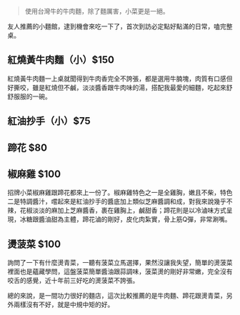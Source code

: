 > 使用台灣牛的牛肉麵，除了麵厲害，小菜更是一絕。

友人推薦的小麵館，逮到機會來吃一下了，首次到訪必定點好點滿的日常，嗑完整桌。
## 紅燒黃牛肉麵（小）$150
紅燒黃牛肉麵一上桌就聞得到牛肉香完全不誇張，都是選用牛腩塊，肉質有口感但好撕咬，雖是紅燒但不鹹，淡淡醬香跟牛肉味的湯，搭配我最愛的細麵，吃起來舒舒服服的一碗。
## 紅油抄手（小）$75
## 蹄花 $80
## 椒麻雞 $100
招牌小菜椒麻雞跟蹄花都來上一份了。椒麻雞特色之一是全雞胸，嫩且不柴，特色二是特調醬汁，嚐起來是紅油抄手的醬底加上類似芝麻醬調和成，對我來說幾乎不辣，花椒淡淡的麻加上芝麻醬香，裹在雞胸上，鹹甜香；蹄花則是以冷滷味方式呈現，冰糖跟醬油甜為主體，蹄花滷的剛好，皮化肉紮實，骨上筋Q彈，非常涮嘴。
## 燙菠菜 $100
詢問了一下有什麼燙青菜，一聽有菠菜立馬選擇，果然沒讓我失望，簡單的燙菠菜裡面也是蘊藏學問，這盤菠菜簡單醬油跟蒜調味，菠菜燙的剛好非常嫩，完全沒有咬舌的感覺，近十年前三好吃的燙菠菜不誇張。

總的來說，是一間功力很好的麵店，這次比較推薦的是牛肉麵、蹄花跟燙青菜，另外兩樣沒有不好，就是中規中矩的好。